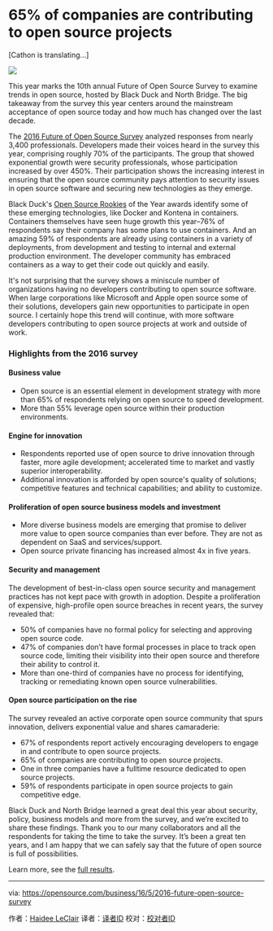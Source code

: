 65% of companies are contributing to open source projects
==========================================================
[Cathon is translating...]

![](https://opensource.com/sites/default/files/styles/image-full-size/public/images/business/BUSINESS_openseries.png?itok=s7lXChId)

This year marks the 10th annual Future of Open Source Survey to examine trends in open source, hosted by Black Duck and North Bridge. The big takeaway from the survey this year centers around the mainstream acceptance of open source today and how much has changed over the last decade.

The [2016 Future of Open Source Survey][1] analyzed responses from nearly 3,400 professionals. Developers made their voices heard in the survey this year, comprising roughly 70% of the participants. The group that showed exponential growth were security professionals, whose participation increased by over 450%. Their participation shows the increasing interest in ensuring that the open source community pays attention to security issues in open source software and securing new technologies as they emerge. 

Black Duck's [Open Source Rookies][2] of the Year awards identify some of these emerging technologies, like Docker and Kontena in containers. Containers themselves have seen huge growth this year–76% of respondents say their company has some plans to use containers. And an amazing 59% of respondents are already using containers in a variety of deployments, from development and testing to internal and external production environment. The developer community has embraced containers as a way to get their code out quickly and easily.

It's not surprising that the survey shows a miniscule number of organizations having no developers contributing to open source software. When large corporations like Microsoft and Apple open source some of their solutions, developers gain new opportunities to participate in open source. I certainly hope this trend will continue, with more software developers contributing to open source projects at work and outside of work.

### Highlights from the 2016 survey

#### Business value

* Open source is an essential element in development strategy with more than 65% of respondents relying on open source to speed development.
* More than 55% leverage open source within their production environments.

#### Engine for innovation

* Respondents reported use of open source to drive innovation through faster, more agile development; accelerated time to market and vastly superior interoperability.
* Additional innovation is afforded by open source's quality of solutions; competitive features and technical capabilities; and ability to customize.

#### Proliferation of open source business models and investment

* More diverse business models are emerging that promise to deliver more value to open source companies than ever before. They are not as dependent on SaaS and services/support.
* Open source private financing has increased almost 4x in five years.

#### Security and management

The development of best-in-class open source security and management practices has not kept pace with growth in adoption. Despite a proliferation of expensive, high-profile open source breaches in recent years, the survey revealed that:

* 50% of companies have no formal policy for selecting and approving open source code.
* 47% of companies don’t have formal processes in place to track open source code, limiting their visibility into their open source and therefore their ability to control it.
* More than one-third of companies have no process for identifying, tracking or remediating known open source vulnerabilities.

#### Open source participation on the rise

The survey revealed an active corporate open source community that spurs innovation, delivers exponential value and shares camaraderie:

* 67% of respondents report actively encouraging developers to engage in and contribute to open source projects.
* 65% of companies are contributing to open source projects.
* One in three companies have a fulltime resource dedicated to open source projects.
* 59% of respondents participate in open source projects to gain competitive edge.

Black Duck and North Bridge learned a great deal this year about security, policy, business models and more from the survey, and we’re excited to share these findings. Thank you to our many collaborators and all the respondents for taking the time to take the survey. It’s been a great ten years, and I am happy that we can safely say that the future of open source is full of possibilities. 

Learn more, see the [full results][3].

--------------------------------------------------------------------------------

via: https://opensource.com/business/16/5/2016-future-open-source-survey

作者：[Haidee LeClair][a]
译者：[译者ID](https://github.com/译者ID)
校对：[校对者ID](https://github.com/校对者ID)

[a]: https://opensource.com/users/blackduck2016
[1]: http://www.slideshare.net/blackducksoftware/2016-future-of-open-source-survey-results
[2]: https://info.blackducksoftware.com/OpenSourceRookies2015.html
[3]: http://www.slideshare.net/blackducksoftware/2016-future-of-open-source-survey-results%C2%A0
